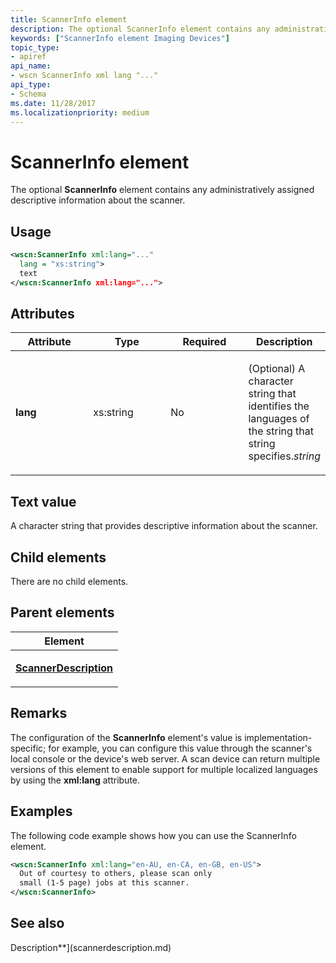 ```yaml
---
title: ScannerInfo element
description: The optional ScannerInfo element contains any administratively assigned descriptive information about the scanner.
keywords: ["ScannerInfo element Imaging Devices"]
topic_type:
- apiref
api_name:
- wscn ScannerInfo xml lang "..."
api_type:
- Schema
ms.date: 11/28/2017
ms.localizationpriority: medium
---
```


# ScannerInfo element


The optional **ScannerInfo** element contains any administratively assigned descriptive information about the scanner.

Usage
-----

```xml
<wscn:ScannerInfo xml:lang="..."
  lang = "xs:string">
  text
</wscn:ScannerInfo xml:lang="...">
```

Attributes
----------

<table>
<colgroup>
<col width="25%" />
<col width="25%" />
<col width="25%" />
<col width="25%" />
</colgroup>
<thead>
<tr class="header">
<th>Attribute</th>
<th>Type</th>
<th>Required</th>
<th>Description</th>
</tr>
</thead>
<tbody>
<tr class="odd">
<td><p><strong><strong>lang</strong></strong></p></td>
<td><p>xs:string</p></td>
<td><p>No</p></td>
<td><p></p>
<p>(Optional) A character string that identifies the languages of the string that string specifies.<em>string</em></p></td>
</tr>
</tbody>
</table>

Text value
----------

A character string that provides descriptive information about the scanner.

## Child elements


There are no child elements.

## Parent elements


<table>
<colgroup>
<col width="100%" />
</colgroup>
<thead>
<tr class="header">
<th>Element</th>
</tr>
</thead>
<tbody>
<tr class="odd">
<td><p><a href="scannerdescription.md" data-raw-source="[&lt;strong&gt;ScannerDescription&lt;/strong&gt;](scannerdescription.md)"><strong>ScannerDescription</strong></a></p></td>
</tr>
</tbody>
</table>

Remarks
-------

The configuration of the **ScannerInfo** element's value is implementation-specific; for example, you can configure this value through the scanner's local console or the device's web server. A scan device can return multiple versions of this element to enable support for multiple localized languages by using the **xml:lang** attribute.

Examples
--------

The following code example shows how you can use the ScannerInfo element.

```xml
<wscn:ScannerInfo xml:lang="en-AU, en-CA, en-GB, en-US">
  Out of courtesy to others, please scan only
  small (1-5 page) jobs at this scanner.
</wscn:ScannerInfo>
```

## See also

Description**](scannerdescription.md)
